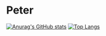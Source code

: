 # Peter
[![Anurag's GitHub stats](https://github-readme-stats.vercel.app/api?username=Potriashka&show_icons=true&theme=radical&border_radius=10)](https://github.com/anuraghazra/github-readme-stats)
[![Top Langs](https://github-readme-stats.vercel.app/api/top-langs/?username=Potriashka&layout=compact&show_icons=true&theme=radical&border_radius=10)](https://github.com/Potriashka/Peter)
